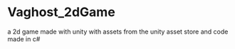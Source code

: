 # Vaghost_2dGame
 a 2d game made with unity 
 with assets from the unity asset store
 and code made in c#

